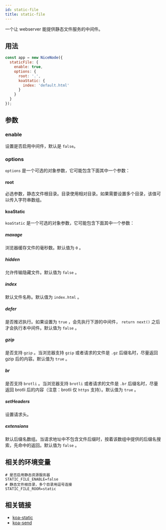```yaml
---
id: static-file
title: static-file
---
```


一个让 webserver 能提供静态文件服务的中间件。

## 用法
```js
const app = new NiceNode({
  staticFile: {
    enable: true,
    options: {
      root: '.',
      koaStatic: {
        index: 'default.html'
      }
    }
  }
});
```

## 参数

### enable
设置是否启用中间件，默认是 `false`。

### options
`options` 是一个可选的对象参数，它可能包含下面其中一个参数：

#### root
必选参数，静态文件根目录。目录使用相对目录。如果需要设置多个目录，该值可以传入字符串数组。

#### koaStatic
`koaStatic` 是一个可选的对象参数，它可能包含下面其中一个参数：

##### maxage
浏览器缓存文件的毫秒数。默认值为 `0` 。

##### hidden
允许传输隐藏文件。默认值为 `false` 。

##### index
默认文件名称。默认值为 `index.html` 。

##### defer
是否推迟执行。如果设置为 `true` ，会先执行下游的中间件， `return next()` 之后才会执行本中间件。默认值为 `false` 。

##### gzip
是否支持 `gzip` 。当浏览器支持 `gzip` 或者请求的文件是 `.gz` 后缀名时，尽量返回 gzip 后的内容。默认值为 `true` 。

##### br
是否支持 `brotli` 。当浏览器支持 `brotli` 或者请求的文件是 `.br` 后缀名时，尽量返回 brotli 后的内容（注意：brotli 仅 `https` 支持）。默认值为 `true` 。

##### setHeaders
设置请求头。

##### extensions
默认后缀名数组。当请求地址中不包含文件后缀时，按着该数组中提供的后缀名搜索，先命中的返回。默认值为 `false` 。

## 相关的环境变量
```
# 是否启用静态资源服务器
STATIC_FILE_ENABLE=false
# 静态文件根目录，多个目录用逗号连接
STATIC_FILE_ROOR=static
```

## 相关链接
- [koa-static](https://www.npmjs.com/package/koa-static)
- [koa-send](https://github.com/koajs/send#setheaders)